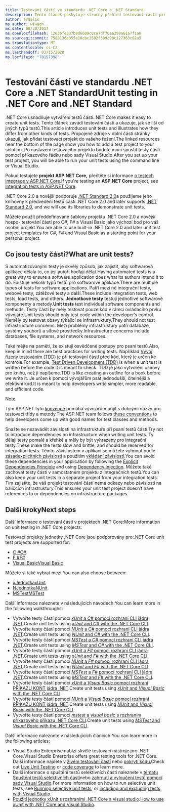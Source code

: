 ```yaml
---
title: Testování částí ve standardu .NET Core a .NET Standard
description: Tento článek poskytuje stručný přehled testování částí pro projekty .NET Core a .NET Standard.
author: ardalis
ms.author: wiwagn
ms.date: 08/30/2017
ms.openlocfilehash: 1263bfe337b9d6609c0ca7df70aa299a61a7f1a0
ms.sourcegitcommit: 7588136e355e10cbc2582f389c90c127363c02a5
ms.translationtype: MT
ms.contentlocale: cs-CZ
ms.lasthandoff: 03/15/2020
ms.locfileid: "78157398"
---
```

# <a name="unit-testing-in-net-core-and-net-standard"></a><span data-ttu-id="0aaf7-103">Testování částí ve standardu .NET Core a .NET Standard</span><span class="sxs-lookup"><span data-stu-id="0aaf7-103">Unit testing in .NET Core and .NET Standard</span></span>

<span data-ttu-id="0aaf7-104">.NET Core usnadňuje vytváření testů částí.</span><span class="sxs-lookup"><span data-stu-id="0aaf7-104">.NET Core makes it easy to create unit tests.</span></span> <span data-ttu-id="0aaf7-105">Tento článek zavádí testování částí a ukazuje, jak se liší od jiných typů testů.</span><span class="sxs-lookup"><span data-stu-id="0aaf7-105">This article introduces unit tests and illustrates how they differ from other kinds of tests.</span></span> <span data-ttu-id="0aaf7-106">Propojené zdroje v dolní části stránky ukazují, jak přidat testovací projekt do vašeho řešení.</span><span class="sxs-lookup"><span data-stu-id="0aaf7-106">The linked resources near the bottom of the page show you how to add a test project to your solution.</span></span> <span data-ttu-id="0aaf7-107">Po nastavení testovacího projektu budete moci spustit testy částí pomocí příkazového řádku nebo sady Visual Studio.</span><span class="sxs-lookup"><span data-stu-id="0aaf7-107">After you set up your test project, you will be able to run your unit tests using the command line or Visual Studio.</span></span>

<span data-ttu-id="0aaf7-108">Pokud testujete **projekt ASP.NET Core,** přečtěte si informace [o testech integrace v ASP.NET Core](/aspnet/core/test/integration-tests#test-app-prerequisites).</span><span class="sxs-lookup"><span data-stu-id="0aaf7-108">If you're testing an **ASP.NET Core** project, see [Integration tests in ASP.NET Core](/aspnet/core/test/integration-tests#test-app-prerequisites).</span></span>

<span data-ttu-id="0aaf7-109">.NET Core 2.0 a novější podporuje [.NET Standard 2.0](../../standard/net-standard.md)a použijeme jeho knihovny k předvedení testů částí.</span><span class="sxs-lookup"><span data-stu-id="0aaf7-109">.NET Core 2.0 and later supports [.NET Standard 2.0](../../standard/net-standard.md), and we will use its libraries to demonstrate unit tests.</span></span>

<span data-ttu-id="0aaf7-110">Můžete použít předdefinované šablony projektu .NET Core 2.0 a novější hospo- testování částí pro C#, F# a Visual Basic jako výchozí bod pro váš osobní projekt.</span><span class="sxs-lookup"><span data-stu-id="0aaf7-110">You are able to use built-in .NET Core 2.0 and later unit test project templates for C#, F# and Visual Basic as a starting point for your personal project.</span></span>

## <a name="what-are-unit-tests"></a><span data-ttu-id="0aaf7-111">Co jsou testy částí?</span><span class="sxs-lookup"><span data-stu-id="0aaf7-111">What are unit tests?</span></span>

<span data-ttu-id="0aaf7-112">S automatizovanými testy je skvělý způsob, jak zajistit, aby softwarová aplikace dělala to, co její autoři hodlají dělat.</span><span class="sxs-lookup"><span data-stu-id="0aaf7-112">Having automated tests is a great way to ensure a software application does what its authors intend it to do.</span></span> <span data-ttu-id="0aaf7-113">Existuje několik typů testů pro softwarové aplikace.</span><span class="sxs-lookup"><span data-stu-id="0aaf7-113">There are multiple types of tests for software applications.</span></span> <span data-ttu-id="0aaf7-114">Patří mezi ně integrační testy, webové testy, zátěžové testy a další.</span><span class="sxs-lookup"><span data-stu-id="0aaf7-114">These include integration tests, web tests, load tests, and others.</span></span> <span data-ttu-id="0aaf7-115">**Jednotkové testy** testují jednotlivé softwarové komponenty a metody.</span><span class="sxs-lookup"><span data-stu-id="0aaf7-115">**Unit tests** test individual software components and methods.</span></span> <span data-ttu-id="0aaf7-116">Testy částí by měly testovat pouze kód v rámci ovládacího prvku vývojáře.</span><span class="sxs-lookup"><span data-stu-id="0aaf7-116">Unit tests should only test code within the developer’s control.</span></span> <span data-ttu-id="0aaf7-117">Neměly by testovat obavy týkající se infrastruktury.</span><span class="sxs-lookup"><span data-stu-id="0aaf7-117">They should not test infrastructure concerns.</span></span> <span data-ttu-id="0aaf7-118">Mezi problémy infrastruktury patří databáze, systémy souborů a síťové prostředky.</span><span class="sxs-lookup"><span data-stu-id="0aaf7-118">Infrastructure concerns include databases, file systems, and network resources.</span></span>

<span data-ttu-id="0aaf7-119">Také mějte na paměti, že existují osvědčené postupy pro psaní testů.</span><span class="sxs-lookup"><span data-stu-id="0aaf7-119">Also, keep in mind there are best practices for writing tests.</span></span> <span data-ttu-id="0aaf7-120">Například [Vývoj řízený testováním (TDD)](https://deviq.com/test-driven-development/) je při testování částí před kód, který je určen ke kontrole.</span><span class="sxs-lookup"><span data-stu-id="0aaf7-120">For example, [Test Driven Development (TDD)](https://deviq.com/test-driven-development/) is when a unit test is written before the code it is meant to check.</span></span> <span data-ttu-id="0aaf7-121">TDD je jako vytvoření osnovy pro knihu, než ji napíšeme.</span><span class="sxs-lookup"><span data-stu-id="0aaf7-121">TDD is like creating an outline for a book before we write it.</span></span> <span data-ttu-id="0aaf7-122">Je určen k pomoci vývojářům psát jednodušší, čitelnější a efektivní kód.</span><span class="sxs-lookup"><span data-stu-id="0aaf7-122">It is meant to help developers write simpler, more readable, and efficient code.</span></span>

> [!NOTE]
> <span data-ttu-id="0aaf7-123">Tým ASP.NET tyto [konvence](https://github.com/dotnet/aspnetcore/wiki/Engineering-guidelines#unit-tests-and-functional-tests) pomáhá vývojářům přijít s dobrými názvy pro testovací třídy a metody.</span><span class="sxs-lookup"><span data-stu-id="0aaf7-123">The ASP.NET team follows [these conventions](https://github.com/dotnet/aspnetcore/wiki/Engineering-guidelines#unit-tests-and-functional-tests) to help developers come up with good names for test classes and methods.</span></span>

<span data-ttu-id="0aaf7-124">Snažte se nezavádět závislosti na infrastruktuře při psaní testů částí.</span><span class="sxs-lookup"><span data-stu-id="0aaf7-124">Try not to introduce dependencies on infrastructure when writing unit tests.</span></span> <span data-ttu-id="0aaf7-125">Ty dělají testy pomalé a křehké a měly by být vyhrazeny pro integrační testy.</span><span class="sxs-lookup"><span data-stu-id="0aaf7-125">These make the tests slow and brittle, and should be reserved for integration tests.</span></span> <span data-ttu-id="0aaf7-126">Těmto závislostem v aplikaci se můžete vyhnout podle [zásadexplicitních závislostí](https://deviq.com/explicit-dependencies-principle/) a použitím [vkládání závislostí](/aspnet/core/fundamentals/dependency-injection).</span><span class="sxs-lookup"><span data-stu-id="0aaf7-126">You can avoid these dependencies in your application by following the [Explicit Dependencies Principle](https://deviq.com/explicit-dependencies-principle/) and using [Dependency Injection](/aspnet/core/fundamentals/dependency-injection).</span></span> <span data-ttu-id="0aaf7-127">Můžete také zachovat testy částí v samostatném projektu z integračních testů.</span><span class="sxs-lookup"><span data-stu-id="0aaf7-127">You can also keep your unit tests in a separate project from your integration tests.</span></span> <span data-ttu-id="0aaf7-128">Tím zajistíte, že váš projekt testování částí nemá odkazy nebo závislosti na balíčcích infrastruktury.</span><span class="sxs-lookup"><span data-stu-id="0aaf7-128">This ensures your unit test project doesn’t have references to or dependencies on infrastructure packages.</span></span>

## <a name="next-steps"></a><span data-ttu-id="0aaf7-129">Další kroky</span><span class="sxs-lookup"><span data-stu-id="0aaf7-129">Next steps</span></span>

<span data-ttu-id="0aaf7-130">Další informace o testování částí v projektech .NET Core:</span><span class="sxs-lookup"><span data-stu-id="0aaf7-130">More information on unit testing in .NET Core projects:</span></span>

<span data-ttu-id="0aaf7-131">Testovací projekty jednotky .NET Core jsou podporovány pro:</span><span class="sxs-lookup"><span data-stu-id="0aaf7-131">.NET Core unit test projects are supported for:</span></span>

- [<span data-ttu-id="0aaf7-132">C #</span><span class="sxs-lookup"><span data-stu-id="0aaf7-132">C#</span></span>](../../csharp/index.yml)
- [<span data-ttu-id="0aaf7-133">F #</span><span class="sxs-lookup"><span data-stu-id="0aaf7-133">F#</span></span>](../../fsharp/index.yml)
- [<span data-ttu-id="0aaf7-134">Visual Basic</span><span class="sxs-lookup"><span data-stu-id="0aaf7-134">Visual Basic</span></span>](../../visual-basic/index.yml)

<span data-ttu-id="0aaf7-135">Můžete si také vybrat mezi:</span><span class="sxs-lookup"><span data-stu-id="0aaf7-135">You can also choose between:</span></span>

- [<span data-ttu-id="0aaf7-136">xJednotka</span><span class="sxs-lookup"><span data-stu-id="0aaf7-136">xUnit</span></span>](https://xunit.github.io)
- [<span data-ttu-id="0aaf7-137">NJednotka</span><span class="sxs-lookup"><span data-stu-id="0aaf7-137">NUnit</span></span>](https://nunit.org)
- [<span data-ttu-id="0aaf7-138">MSTest</span><span class="sxs-lookup"><span data-stu-id="0aaf7-138">MSTest</span></span>](https://github.com/Microsoft/testfx-docs)

<span data-ttu-id="0aaf7-139">Další informace naleznete v následujících návodech:</span><span class="sxs-lookup"><span data-stu-id="0aaf7-139">You can learn more in the following walkthroughs:</span></span>

- <span data-ttu-id="0aaf7-140">Vytvořte testy částí pomocí [ *xUnit* a *C#* pomocí rozhraní CLI jádra .NET](unit-testing-with-dotnet-test.md).</span><span class="sxs-lookup"><span data-stu-id="0aaf7-140">Create unit tests using [*xUnit* and *C#* with the .NET Core CLI](unit-testing-with-dotnet-test.md).</span></span>
- <span data-ttu-id="0aaf7-141">Vytvořte testy částí pomocí [ *NUnit* a *C#* pomocí rozhraní CLI jádra .NET](unit-testing-with-nunit.md).</span><span class="sxs-lookup"><span data-stu-id="0aaf7-141">Create unit tests using [*NUnit* and *C#* with the .NET Core CLI](unit-testing-with-nunit.md).</span></span>
- <span data-ttu-id="0aaf7-142">Vytvořte testy částí pomocí [ *MSTest* a *C#* pomocí rozhraní CLI jádra .NET](unit-testing-with-mstest.md).</span><span class="sxs-lookup"><span data-stu-id="0aaf7-142">Create unit tests using [*MSTest* and *C#* with the .NET Core CLI](unit-testing-with-mstest.md).</span></span>
- <span data-ttu-id="0aaf7-143">Vytvořte testy částí pomocí [ *xUnit* a *F#* pomocí rozhraní CLI jádra .NET](unit-testing-fsharp-with-dotnet-test.md).</span><span class="sxs-lookup"><span data-stu-id="0aaf7-143">Create unit tests using [*xUnit* and *F#* with the .NET Core CLI](unit-testing-fsharp-with-dotnet-test.md).</span></span>
- <span data-ttu-id="0aaf7-144">Vytvořte testy částí pomocí [ *NUnit* a *F#* pomocí rozhraní CLI jádra .NET](unit-testing-fsharp-with-nunit.md).</span><span class="sxs-lookup"><span data-stu-id="0aaf7-144">Create unit tests using [*NUnit* and *F#* with the .NET Core CLI](unit-testing-fsharp-with-nunit.md).</span></span>
- <span data-ttu-id="0aaf7-145">Vytvořte testy částí pomocí [ *MSTest* a *F#* pomocí rozhraní CLI jádra .NET](unit-testing-fsharp-with-mstest.md).</span><span class="sxs-lookup"><span data-stu-id="0aaf7-145">Create unit tests using [*MSTest* and *F#* with the .NET Core CLI](unit-testing-fsharp-with-mstest.md).</span></span>
- <span data-ttu-id="0aaf7-146">Vytvořte testy částí pomocí [ *xUnit* a *Visual Basic* pomocí rozhraní PŘÍKAZU KONT jádra .NET](unit-testing-visual-basic-with-dotnet-test.md).</span><span class="sxs-lookup"><span data-stu-id="0aaf7-146">Create unit tests using [*xUnit* and *Visual Basic* with the .NET Core CLI](unit-testing-visual-basic-with-dotnet-test.md).</span></span>
- <span data-ttu-id="0aaf7-147">Vytvořte testy částí pomocí [ *NUnit* a *Visual Basic* pomocí rozhraní PŘÍKAZU KONT jádra .NET](unit-testing-visual-basic-with-nunit.md).</span><span class="sxs-lookup"><span data-stu-id="0aaf7-147">Create unit tests using [*NUnit* and *Visual Basic* with the .NET Core CLI](unit-testing-visual-basic-with-nunit.md).</span></span>
- <span data-ttu-id="0aaf7-148">Vytvořte testy částí pomocí [ *mstest* a *visual basic* s rozhraním příkazového příkazu .NET Core CLI](unit-testing-visual-basic-with-mstest.md).</span><span class="sxs-lookup"><span data-stu-id="0aaf7-148">Create unit tests using [*MSTest* and *Visual Basic* with the .NET Core CLI](unit-testing-visual-basic-with-mstest.md).</span></span>

<span data-ttu-id="0aaf7-149">Další informace naleznete v následujících článcích:</span><span class="sxs-lookup"><span data-stu-id="0aaf7-149">You can learn more in the following articles:</span></span>

- <span data-ttu-id="0aaf7-150">Visual Studio Enterprise nabízí skvělé testovací nástroje pro .NET Core.</span><span class="sxs-lookup"><span data-stu-id="0aaf7-150">Visual Studio Enterprise offers great testing tools for .NET Core.</span></span> <span data-ttu-id="0aaf7-151">Další informace najdete v [živém testování částí](/visualstudio/test/live-unit-testing) nebo [pokrytí kódu.](https://github.com/Microsoft/vstest-docs/blob/master/docs/analyze.md#working-with-code-coverage)</span><span class="sxs-lookup"><span data-stu-id="0aaf7-151">Check out [Live Unit Testing](/visualstudio/test/live-unit-testing) or [code coverage](https://github.com/Microsoft/vstest-docs/blob/master/docs/analyze.md#working-with-code-coverage) to learn more.</span></span>
- <span data-ttu-id="0aaf7-152">Další informace o spuštění testů selektivních částí naleznete v [tématu Spuštění testů selektivních částí](selective-unit-tests.md)nebo [zahrnutí a vyloučení testů pomocí sady Visual Studio](/visualstudio/test/live-unit-testing#include-and-exclude-test-projects-and-test-methods).</span><span class="sxs-lookup"><span data-stu-id="0aaf7-152">For more information on how to run selective unit tests, see [Running selective unit tests](selective-unit-tests.md), or [including and excluding tests with Visual Studio](/visualstudio/test/live-unit-testing#include-and-exclude-test-projects-and-test-methods).</span></span>
- <span data-ttu-id="0aaf7-153">[Použití jednotky xUnit s rozhraními .NET Core a visual studio](https://xunit.github.io/docs/getting-started-dotnet-core.html).</span><span class="sxs-lookup"><span data-stu-id="0aaf7-153">[How to use xUnit with .NET Core and Visual Studio](https://xunit.github.io/docs/getting-started-dotnet-core.html).</span></span>
